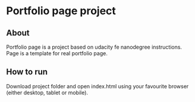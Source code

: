 # Portfolio page project

## About
Portfolio page is a project based on udacity fe nanodegree instructions. Page is
a template for real portfolio page.

## How to run
Download project folder and open index.html using your favourite browser (either
desktop, tablet or mobile).
